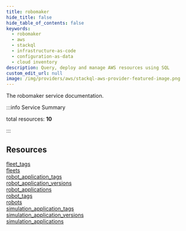 ```yaml
---
title: robomaker
hide_title: false
hide_table_of_contents: false
keywords:
  - robomaker
  - aws
  - stackql
  - infrastructure-as-code
  - configuration-as-data
  - cloud inventory
description: Query, deploy and manage AWS resources using SQL
custom_edit_url: null
image: /img/providers/aws/stackql-aws-provider-featured-image.png
---
```


The robomaker service documentation.

:::info Service Summary

<div class="row">
<div class="providerDocColumn">
<span>total resources:&nbsp;<b>10</b></span><br />
</div>
</div>

:::

## Resources
<div class="row">
<div class="providerDocColumn">
<a href="/providers/aws/robomaker/fleet_tags/">fleet_tags</a><br />
<a href="/providers/aws/robomaker/fleets/">fleets</a><br />
<a href="/providers/aws/robomaker/robot_application_tags/">robot_application_tags</a><br />
<a href="/providers/aws/robomaker/robot_application_versions/">robot_application_versions</a><br />
<a href="/providers/aws/robomaker/robot_applications/">robot_applications</a>
</div>
<div class="providerDocColumn">
<a href="/providers/aws/robomaker/robot_tags/">robot_tags</a><br />
<a href="/providers/aws/robomaker/robots/">robots</a><br />
<a href="/providers/aws/robomaker/simulation_application_tags/">simulation_application_tags</a><br />
<a href="/providers/aws/robomaker/simulation_application_versions/">simulation_application_versions</a><br />
<a href="/providers/aws/robomaker/simulation_applications/">simulation_applications</a>
</div>
</div>